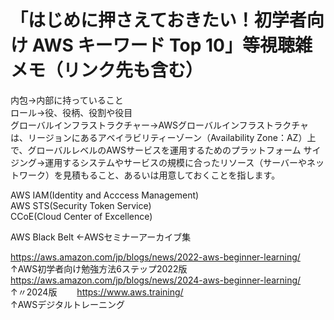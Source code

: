 # 「はじめに押さえておきたい！初学者向け AWS キーワード Top 10」等視聴雑メモ（リンク先も含む）
内包→内部に持っていること  
ロール→役、役柄、役割や役目  
グローバルインフラストラクチャー→AWSグローバルインフラストラクチャは、リージョンにあるアベイラビリティーゾーン（Availability Zone：AZ）上で、グローバルレベルのAWSサービスを運用するためのプラットフォーム
サイジング→運用するシステムやサービスの規模に合ったリソース（サーバーやネットワーク）を見積もること、あるいは用意しておくことを指します。

AWS IAM(Identity and Acccess Management)  
AWS STS(Security Token Service)  
CCoE(Cloud Center of Excellence)  

AWS Black Belt ←AWSセミナーアーカイブ集  

https://aws.amazon.com/jp/blogs/news/2022-aws-beginner-learning/  
↑AWS初学者向け勉強方法6ステップ2022版  
https://aws.amazon.com/jp/blogs/news/2024-aws-beginner-learning/  
↑〃2024版　　
https://www.aws.training/  
↑AWSデジタルトレーニング    
